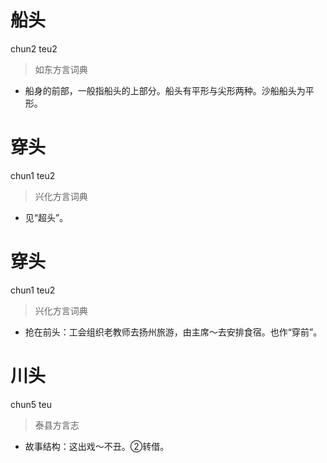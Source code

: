 # 船头
chun2 teu2
> 如东方言词典
- 船身的前部，一般指船头的上部分。船头有平形与尖形两种。沙船船头为平形。

# 穿头
chun1 teu2
> 兴化方言词典
- 见“超头”。

# 穿头
chun1 teu2
> 兴化方言词典
- 抢在前头：工会组织老教师去扬州旅游，由主席～去安排食宿。也作“穿前”。

# 川头
chun5 teu
> 泰县方言志
- 故事结构：这出戏～不丑。②转借。
